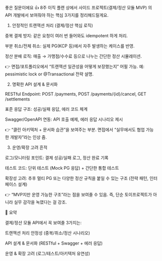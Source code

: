 좋은 질문이에요 👍
8주 이직 플랜 상에서 사이드 프로젝트(결제/정산 모듈 MVP) 의 API 개발에서 보여줘야 하는 핵심 3가지를 정리해드릴게요.

1. 안정적인 트랜잭션 처리 (결제/정산 핵심 로직)

중복 결제 방지: 같은 요청이 여러 번 들어와도 idempotent 하게 처리.

부분 취소/전체 취소: 실제 PG(KCP 등)에서 자주 발생하는 케이스를 반영.

정산 분배 로직: 매출 → 가맹점/수수료 등으로 나누는 간단한 정산 시뮬레이션.

👉 면접/포트폴리오에서 “트랜잭션 일관성을 어떻게 보장했는지” 어필 가능.
예: pessimistic lock or @Transactional 전략 설명.

2. 명확한 API 설계 & 문서화

RESTful Endpoint: POST /payments, POST /payments/{id}/cancel, GET /settlements

표준 응답 구조: 성공/실패 응답, 에러 코드 체계

Swagger/OpenAPI 연동: API 호출 예제, 에러 응답 시나리오 제시

👉 “클린 아키텍처 + 문서화 습관”을 보여주는 부분.
면접에서 “실무에서도 협업 가능한 개발자”라는 인상 줌.

3. 운영/확장 고려 흔적

로그/모니터링 포인트: 결제 성공/실패 로그, 정산 완료 기록

테스트 코드: 단위 테스트 (Mock PG 응답) + 간단한 통합 테스트

확장성 고려: 추후 멀티 PG 또는 다양한 정산 규칙을 붙일 수 있는 구조 (전략 패턴, 인터페이스 설계)

👉 “MVP지만 운영 가능한 구조”라는 점을 보여줄 수 있음.
즉, 단순 토이프로젝트가 아니라 실무 감각을 녹였다는 걸 강조.

🎯 요약

결제/정산 모듈 API에서 꼭 보여줄 3가지는:

트랜잭션 처리 안정성 (중복/취소/정산 시나리오)

API 설계 & 문서화 (RESTful + Swagger + 에러 응답)

운영 & 확장 고려 (로그/테스트/아키텍처 유연성)
